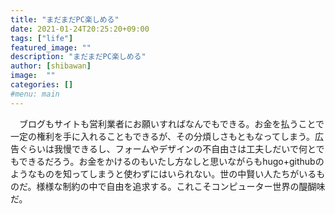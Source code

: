 ```yaml
---
title: "まだまだPC楽しめる"
date: 2021-01-24T20:25:20+09:00
tags: ["life"]
featured_image: ""
description: "まだまだPC楽しめる"
author: [shibawan]
image:  ""
categories: []
#menu: main
---
```

　ブログもサイトも営利業者にお願いすればなんでもできる。お金を払うことで一定の権利を手に入れることもできるが、その分煩しさもともなってしまう。広告ぐらいは我慢できるし、フォームやデザインの不自由さは工夫しだいで何とでもできるだろう。お金をかけるのもいたし方なしと思いながらもhugo+githubのようなものを知ってしまうと使わずにはいられない。世の中賢い人たちがいるものだ。様様な制約の中で自由を追求する。これこそコンピューター世界の醍醐味だ。
